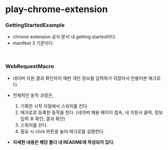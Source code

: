 # play-chrome-extension

### GettingStartedExample
- chrome extension 공식 문서 내 getting started이다.
- manifest 3 기준이다.

&nbsp;

### WebRequestMacro
- 네이버 지원 결과 확인까지 매번 개인 정보를 입력하기 귀찮아서 만들어본 매크로다.
- 전체적인 동작 과정은,
  1. 기록한 시작 지점에서 스위치를 킨다.
  2. 매크로로 등록한 동작을 한다. (네이버 채용 페이지 접속, 내 지원서 클릭, 정보 입력 후 확인, 결과 확인)
  3. 스위치를 끈다.
  4. 필요 시 click 버튼을 눌러 매크로를 실행한다.

- **자세한 내용은 해당 폴더 내 README에 작성되어 있다.**
